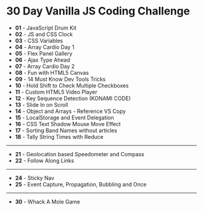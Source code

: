 # 30 Day Vanilla JS Coding Challenge

- **01** - JavaScript Drum Kit
- **02** - JS and CSS Clock
- **03** - CSS Variables
- **04** - Array Cardio Day 1
- **05** - Flex Panel Gallery
- **06** - Ajax Type Ahead
- **07** - Array Cardio Day 2
- **08** - Fun with HTML5 Canvas
- **09** - 14 Must Know Dev Tools Tricks
- **10** - Hold Shift to Check Multiple Checkboxes
- **11** - Custom HTML5 Video Player
- **12** - Key Sequence Detection (KONAMI CODE)
- **13** - Slide In on Scroll
- **14** - Object and Arrays - Reference VS Copy
- **15** - LocalStorage and Event Delegation
- **16** - CSS Text Shadow Mouse Move Effect
- **17** - Sorting Band Names without articles
- **18** - Tally String Times with Reduce
---
- **21** - Geolocation based Speedometer and Compass
- **22** - Follow Along Links
---
- **24** - Sticky Nav
- **25** - Event Capture, Propagation, Bubbling and Once
---
- **30** - Whack A Mole Game